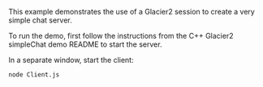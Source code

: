 This example demonstrates the use of a Glacier2 session to create a
very simple chat server.

To run the demo, first follow the instructions from the C++ Glacier2
simpleChat demo README to start the server.

In a separate window, start the client:

```
node Client.js
```
